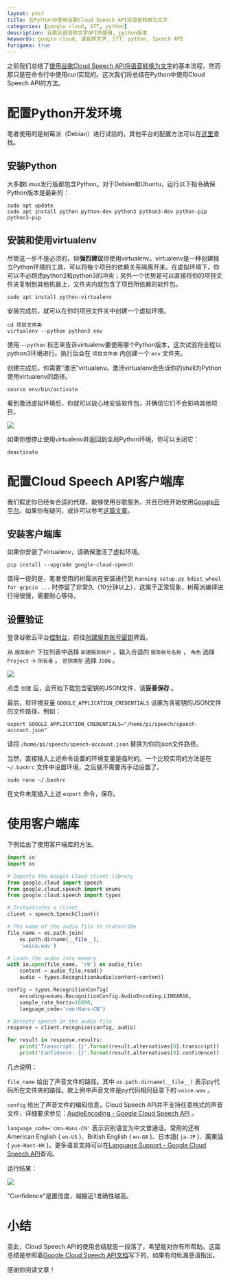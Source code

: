 ```yaml
---
layout: post
title: 在Python中使用谷歌Cloud Speech API将语音转换为文字
categories: [google cloud, STT, python]
description: 谷歌云语音转文字API的使用, python版本
keywords: google cloud, 语音转文字, STT, python, Speech API
furigana: true
---
```


之前我们总结了[使用谷歌Cloud Speech API将语音转换为文字](https://segmentfault.com/a/1190000013591768)的基本流程，然而那只是在命令行中使用curl实现的。这次我们将总结在Python中使用Cloud Speech API的方法。

# 配置Python开发环境

笔者使用的是树莓派（Debian）进行试验的，其他平台的配置方法可以在[这里](https://cloud.google.com/python/setup)查找。

## 安装Python

大多数Linux发行版都包含Python。对于Debian和Ubuntu，运行以下指令确保Python版本是最新的：

``` nohighlight
sudo apt update
sudo apt install python python-dev python3 python3-dev python-pip python3-pip
```

## 安装和使用virtualenv

尽管这一步不是必须的，但**强烈建议**你使用virtualenv。virtualenv是一种创建独立Python环境的工具，可以将每个项目的依赖关系隔离开来。在虚拟环境下，你可以不必顾虑python2和python3的冲突；另外一个优势是可以直接将你的项目文件夹复制到其他机器上，文件夹内就包含了项目所依赖的软件包。

``` shell
sudo apt install python-virtualenv
```

安装完成后，就可以在你的项目文件夹中创建一个虚拟环境。

```shell	
cd 项目文件夹
virtualenv --python python3 env

``` 
使用 `--python` 标志来告诉virtualenv要使用哪个Python版本，这次试验将全程以python3环境进行。执行后会在 `项目文件夹` 内创建一个 `env` 文件夹。

创建完成后，你需要“激活”virtualenv。激活virtualenv会告诉你的shell为Python使用virtualenv的路径。

```nohighlight
source env/bin/activate
```

看到激活虚拟环境后，你就可以放心地安装软件包，并确信它们不会影响其他项目。

![](http://ww1.sinaimg.cn/large/005MY9Xigy1fp57zv7hgqj30cw01gq31.jpg)

如果你想停止使用virtualenv并返回到全局Python环境，你可以关闭它：

``` shell
deactivate
```

# 配置Cloud Speech API客户端库

我们假定你已经有合适的代理，能够使用谷歌服务，并且已经开始使用[Google云平台](https://cloud.google.com/)。如果你有疑问，或许可以参考[这篇文章](https://segmentfault.com/a/1190000014367501)。

## 安装客户端库

如果你安装了virtualenv，请确保激活了虚拟环境。

``` shell
pip install --upgrade google-cloud-speech
```

值得一提的是，笔者使用的树莓派在安装进行到 `Running setup.py bdist_wheel for grpcio ...` 时停留了非常久（10分钟以上），这属于正常现象，树莓派编译进行得很慢，需要耐心等待。

##  设置验证

登录谷歌云平台[控制台](https://console.cloud.google.com/)，前往[创建服务账号密钥](https://console.cloud.google.com/apis/credentials/serviceaccountkey)界面。

从 `服务帐户` 下拉列表中选择 `新建服务帐户` 。输入合适的 `服务帐号名称` ， `角色` 选择 `Project` → `所有者` 。 `密钥类型` 选择 `JSON` 。

![](http://ww1.sinaimg.cn/large/005MY9Xigy1fp58mxkpqwj30g40a4t9y.jpg)

点击 `创建` 后，会开始下载包含密钥的JSON文件，请**妥善保存** 。

最后，将环境变量 `GOOGLE_APPLICATION_CREDENTIALS` 设置为含密钥的JSON文件的文件路径，例如：

``` shell
export GOOGLE_APPLICATION_CREDENTIALS="/home/pi/speech/speech-account.json"
```

请将 `/home/pi/speech/speech-account.json` 替换为你的json文件路径。

当然，直接输入上述命令设置的环境变量是临时的。一个比较实用的方法是在 `~/.bashrc` 文件中设置环境，之后就不需要再手动设置了。

``` shell
sudo nano ~/.bashrc
```

在文件末尾插入上述 `export` 命令，保存。

# 使用客户端库

下例给出了使用客户端库的方法。

``` python
import io
import os

# Imports the Google Cloud client library
from google.cloud import speech
from google.cloud.speech import enums
from google.cloud.speech import types

# Instantiates a client
client = speech.SpeechClient()

# The name of the audio file to transcribe
file_name = os.path.join(
    os.path.dirname(__file__),
    'voice.wav')

# Loads the audio into memory
with io.open(file_name, 'rb') as audio_file:
    content = audio_file.read()
    audio = types.RecognitionAudio(content=content)

config = types.RecognitionConfig(
    encoding=enums.RecognitionConfig.AudioEncoding.LINEAR16,
    sample_rate_hertz=16000,
    language_code='cmn-Hans-CN')

# Detects speech in the audio file
response = client.recognize(config, audio)

for result in response.results:
    print('Transcript: {}'.format(result.alternatives[0].transcript))
    print('Confidence: {}'.format(result.alternatives[0].confidence))
```

几点说明：

`file_name` 给出了声音文件的路径。其中 `os.path.dirname(__file__)` 表示py代码所在文件夹的路径。故上例中声音文件是py代码相同目录下的 `voice.wav` 。

`config` 给出了声音文件的编码信息，Cloud Speech API并不支持任意格式的声音文件，详细要求参见：[AudioEncoding - Google Cloud Speech API](https://cloud.google.com/speech/reference/rest/v1/RecognitionConfig#AudioEncoding) 。

`language_code='cmn-Hans-CN'` 表示识别语言为中文普通话。常用的还有American English ( `en-US` )、British English ( `en-GB` )、日本語( `ja-JP` )、廣東話( `yue-Hant-HK` )。更多语言支持可以在[Language Support - Google Cloud Speech API](https://cloud.google.com/speech/docs/languages)查询。

运行结果：

![](http://ww1.sinaimg.cn/large/005MY9Xigy1fp59zy561bj30e802p749.jpg)

"Confidence"是置信度，越接近1准确性越高。

# 小结

至此，Cloud Speech API的使用总结就告一段落了，希望能对你有所帮助。这篇总结是参照着[Google Cloud Speech API文档](https://cloud.google.com/speech/docs/)写下的，如果有何纰漏恳请指出。

感谢你阅读文章！
